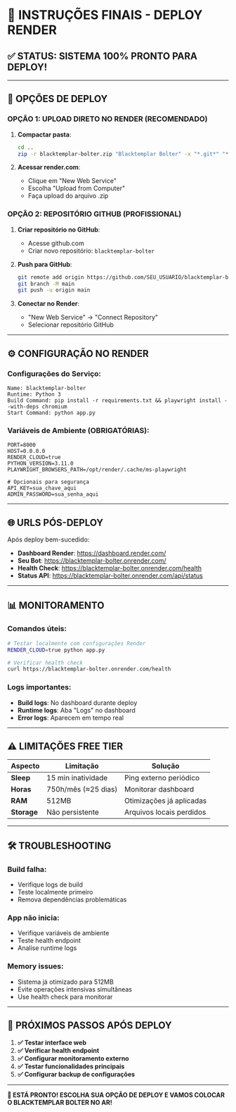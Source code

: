 # 🚀 INSTRUÇÕES FINAIS - DEPLOY RENDER

## ✅ STATUS: SISTEMA 100% PRONTO PARA DEPLOY!

---

## 🎯 OPÇÕES DE DEPLOY

### OPÇÃO 1: UPLOAD DIRETO NO RENDER (RECOMENDADO)

1. **Compactar pasta**:
   ```bash
   cd ..
   zip -r blacktemplar-bolter.zip "Blacktemplar Bolter" -x "*.git*" "*/venv/*" "*/__pycache__/*"
   ```

2. **Acessar render.com**:
   - Clique em "New Web Service"
   - Escolha "Upload from Computer"
   - Faça upload do arquivo .zip

### OPÇÃO 2: REPOSITÓRIO GITHUB (PROFISSIONAL)

1. **Criar repositório no GitHub**:
   - Acesse github.com
   - Criar novo repositório: `blacktemplar-bolter`

2. **Push para GitHub**:
   ```bash
   git remote add origin https://github.com/SEU_USUARIO/blacktemplar-bolter.git
   git branch -M main
   git push -u origin main
   ```

3. **Conectar no Render**:
   - "New Web Service" → "Connect Repository"
   - Selecionar repositório GitHub

---

## ⚙️ CONFIGURAÇÃO NO RENDER

### Configurações do Serviço:
```
Name: blacktemplar-bolter
Runtime: Python 3
Build Command: pip install -r requirements.txt && playwright install --with-deps chromium
Start Command: python app.py
```

### Variáveis de Ambiente (OBRIGATÓRIAS):
```env
PORT=8000
HOST=0.0.0.0
RENDER_CLOUD=true
PYTHON_VERSION=3.11.0
PLAYWRIGHT_BROWSERS_PATH=/opt/render/.cache/ms-playwright

# Opcionais para segurança
API_KEY=sua_chave_aqui
ADMIN_PASSWORD=sua_senha_aqui
```

---

## 🌐 URLS PÓS-DEPLOY

Após deploy bem-sucedido:

- **Dashboard Render**: https://dashboard.render.com/
- **Seu Bot**: https://blacktemplar-bolter.onrender.com/
- **Health Check**: https://blacktemplar-bolter.onrender.com/health
- **Status API**: https://blacktemplar-bolter.onrender.com/api/status

---

## 📊 MONITORAMENTO

### Comandos úteis:
```bash
# Testar localmente com configurações Render
RENDER_CLOUD=true python app.py

# Verificar health check
curl https://blacktemplar-bolter.onrender.com/health
```

### Logs importantes:
- **Build logs**: No dashboard durante deploy
- **Runtime logs**: Aba "Logs" no dashboard
- **Error logs**: Aparecem em tempo real

---

## ⚠️ LIMITAÇÕES FREE TIER

| Aspecto | Limitação | Solução |
|---------|-----------|---------|
| **Sleep** | 15 min inatividade | Ping externo periódico |
| **Horas** | 750h/mês (≈25 dias) | Monitorar dashboard |
| **RAM** | 512MB | Otimizações já aplicadas |
| **Storage** | Não persistente | Arquivos locais perdidos |

---

## 🛠️ TROUBLESHOOTING

### Build falha:
- Verifique logs de build
- Teste localmente primeiro
- Remova dependências problemáticas

### App não inicia:
- Verifique variáveis de ambiente
- Teste health endpoint
- Analise runtime logs

### Memory issues:
- Sistema já otimizado para 512MB
- Evite operações intensivas simultâneas
- Use health check para monitorar

---

## 🎯 PRÓXIMOS PASSOS APÓS DEPLOY

1. **✅ Testar interface web**
2. **✅ Verificar health endpoint**
3. **✅ Configurar monitoramento externo**
4. **✅ Testar funcionalidades principais**
5. **✅ Configurar backup de configurações**

---

**🚀 ESTÁ PRONTO! ESCOLHA SUA OPÇÃO DE DEPLOY E VAMOS COLOCAR O BLACKTEMPLAR BOLTER NO AR!**